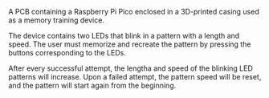 A PCB containing a Raspberry Pi Pico enclosed in a 3D-printed casing used as a memory training device.

The device contains two LEDs that blink in a pattern with a length and speed. The user must memorize and recreate the pattern by pressing the buttons corresponding to the LEDs.

After every successful attempt, the lengtha and speed of the blinking LED patterns will increase. Upon a failed attempt, the pattern speed will be reset, and the pattern will start again from the beginning.
